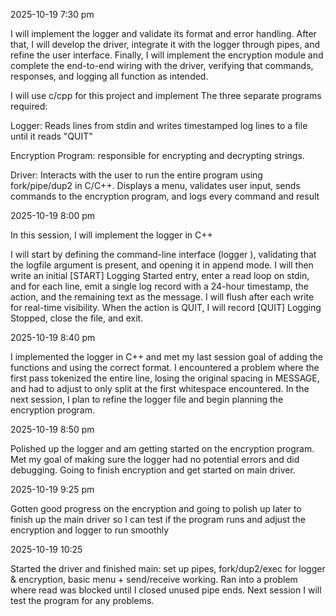2025-10-19 7:30 pm

I will implement the logger and validate its format and error handling. After that, I will develop the driver, integrate it with the logger through pipes, and refine the user interface. Finally, I will implement the encryption module and complete the end-to-end wiring with the driver, verifying that commands, responses, and logging all function as intended.
 
  I will use c/cpp for this project and implement
  The three separate programs required:
  
  Logger: Reads lines from stdin and writes timestamped log lines to a file until it reads "QUIT" 
  
  Encryption Program: responsible for encrypting and decrypting strings.

  Driver: Interacts with the user to run the entire program using fork/pipe/dup2 in C/C++. Displays a menu, validates user input, sends commands to the encryption program, and logs every command and result


  
2025-10-19 8:00 pm

In this session, I will implement the logger in C++

I will start by defining the command-line interface (logger <logfile>), validating that the logfile argument is present, and opening it in append mode. I will then write an initial [START] Logging Started entry, enter a read loop on stdin, and for each line, emit a single log record with a 24-hour timestamp, the action, and the remaining text as the message. I will flush after each write for real-time visibility. When the action is QUIT, I will record [QUIT] Logging Stopped, close the file, and exit.



2025-10-19 8:40 pm

I implemented the logger in C++ and met my last session goal of adding the functions and using the correct format. I encountered a problem where the first pass tokenized the entire line, losing the original spacing in MESSAGE, and had to adjust to only split at the first whitespace encountered. In the next session, I plan to refine the logger file and begin planning the encryption program.


2025-10-19 8:50 pm

Polished up the logger and am getting started on the encryption program. Met my goal of making sure the logger had no potential errors and did debugging. Going to finish encryption and get started on main driver.


2025-10-19 9:25 pm

Gotten good progress on the encryption and going to polish up later to finish up the main driver so I can test if the program runs and adjust the encryption and logger to run smoothly

2025-10-19 10:25

Started the driver and finished main: set up pipes, fork/dup2/exec for logger & encryption, basic menu + send/receive working. Ran into a problem where read was blocked until I closed unused pipe ends. Next session I will test the program for any problems.


